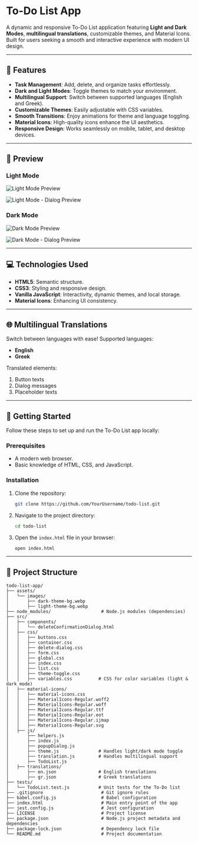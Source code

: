 # To-Do List App

A dynamic and responsive To-Do List application featuring **Light and Dark Modes**, **multilingual translations**, customizable themes, and Material Icons. Built for users seeking a smooth and interactive experience with modern UI design.

---

## 🌟 Features

-   **Task Management**: Add, delete, and organize tasks effortlessly.
-   **Dark and Light Modes**: Toggle themes to match your environment.
-   **Multilingual Support**: Switch between supported languages (English and Greek).
-   **Customizable Themes**: Easily adjustable with CSS variables.
-   **Smooth Transitions**: Enjoy animations for theme and language toggling.
-   **Material Icons**: High-quality icons enhance the UI aesthetics.
-   **Responsive Design**: Works seamlessly on mobile, tablet, and desktop devices.

---

## 📸 Preview

### Light Mode

![Light Mode Preview](https://github.com/user-attachments/assets/75788723-891d-405b-a9e4-72ace0e63302)

![Light Mode - Dialog Preview](https://github.com/user-attachments/assets/c8cf5848-6aa0-4e2c-a220-caef5e750b4a)

### Dark Mode

![Dark Mode Preview](https://github.com/user-attachments/assets/ed6bf4e3-36d8-44aa-b18f-5b2c784bed79)

![Dark Mode - Dialog Preview](https://github.com/user-attachments/assets/3c7be3e6-c527-4901-a3d4-94c2989160ef)



---

## 💻 Technologies Used

-   **HTML5**: Semantic structure.
-   **CSS3**: Styling and responsive design.
-   **Vanilla JavaScript**: Interactivity, dynamic themes, and local storage.
-   **Material Icons**: Enhancing UI consistency.

---

## 🌐 Multilingual Translations

Switch between languages with ease! Supported languages:

-   **English**
-   **Greek**

Translated elements:

1. Button texts
2. Dialog messages
3. Placeholder texts

---

## 🚀 Getting Started

Follow these steps to set up and run the To-Do List app locally:

### Prerequisites

-   A modern web browser.
-   Basic knowledge of HTML, CSS, and JavaScript.

### Installation

1. Clone the repository:

    ```bash
    git clone https://github.com/YourUsername/todo-list.git
    ```

2. Navigate to the project directory:

    ```bash
    cd todo-list
    ```

3. Open the `index.html` file in your browser:
    ```bash
    open index.html
    ```

---

## 📂 Project Structure

```plaintext
todo-list-app/
├── assets/
│   └── images/
│       ├── dark-theme-bg.webp
│       ├── light-theme-bg.webp
├── node_modules/                   # Node.js modules (dependencies)
├── src/
│   ├── components/
│   │   └── deleteConfirmationDialog.html
│   ├── css/
│   │   ├── buttons.css
│   │   ├── container.css
│   │   ├── delete-dialog.css
│   │   ├── form.css
│   │   ├── global.css
│   │   ├── index.css
│   │   ├── list.css
│   │   ├── theme-toggle.css
│   │   ├── variables.css          # CSS for color variables (light & dark mode)
│   ├── material-icons/
│   │   ├── material-icons.css
│   │   ├── MaterialIcons-Regular.woff2
│   │   ├── MaterialIcons-Regular.woff
│   │   ├── MaterialIcons-Regular.ttf
│   │   ├── MaterialIcons-Regular.eot
│   │   ├── MaterialIcons-Regular.ijmap
│   │   ├── MaterialIcons-Regular.svg
│   ├── js/
│       ├── helpers.js
│       ├── index.js
│       ├── popupDialog.js
│       ├── theme.js               # Handles light/dark mode toggle
│       ├── translation.js         # Handles multilingual support
│       ├── TodoList.js
│   ├── translations/
│       ├── en.json                # English translations
│       ├── gr.json                # Greek translations
├── tests/
│   └── TodoList.test.js           # Unit tests for the To-Do list
├── .gitignore                      # Git ignore rules
├── babel.config.js                 # Babel configuration
├── index.html                      # Main entry point of the app
├── jest.config.js                  # Jest configuration
├── LICENSE                         # Project license
├── package.json                    # Node.js project metadata and dependencies
├── package-lock.json               # Dependency lock file
└── README.md                       # Project documentation
```
